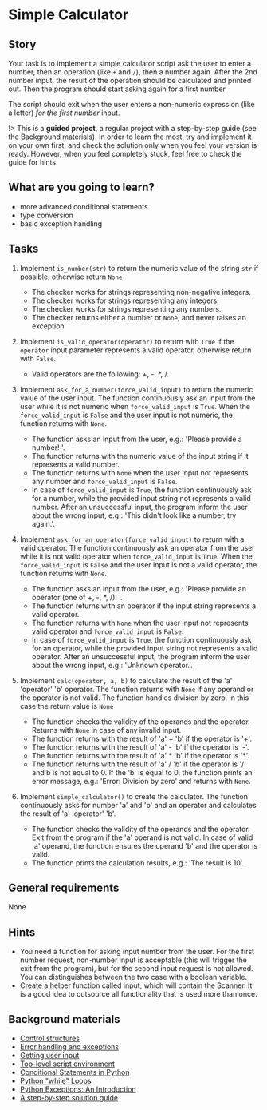 # Simple Calculator

## Story

Your task is to implement a simple calculator script ask the user
to enter a number, then an operation (like `+` and `/`), then a
number again. After the 2nd number input, the result of the
operation should be calculated and printed out. Then the program
should start asking again for a first number.

The script should exit when the user enters a non-numeric
expression (like a letter) _for the first number_ input.

!> This is a **guided project**, a regular project with a step-by-step guide
   (see the Background materials). In order to learn the most, try and
   implement it on your own first, and check the solution only when you feel
   your version is ready. However, when you feel completely stuck, feel free
   to check the guide for hints.

## What are you going to learn?

- more advanced conditional statements
- type conversion
- basic exception handling

## Tasks

1. Implement `is_number(str)` to return the numeric value of the string `str` if possible, otherwise return `None`
    - The checker works for strings representing non-negative integers.
    - The checker works for strings representing any integers.
    - The checker works for strings representing any numbers.
    - The checker returns either a number or `None`, and never raises an exception

2. Implement `is_valid_operator(operator)` to return with `True` if the `operator` input parameter represents a valid operator, otherwise return with `False`.
    - Valid operators are the following&#58; +, -, *, /.

3. Implement `ask_for_a_number(force_valid_input)` to return the numeric value of the user input. The function continuously ask an input from the user while it is not numeric when `force_valid_input` is `True`. When the `force_valid_input` is `False` and the user input is not numeric, the function returns with `None`.
    - The function asks an input from the user, e.g.&#58; 'Please provide a number! '.
    - The function returns with the numeric value of the input string if it represents a valid number.
    - The function returns with `None` when the user input not represents any number and `force_valid_input` is `False`.
    - In case of `force_valid_input` is `True`, the function continuously ask for a number, while the provided input string not represents a valid number. After an unsuccessful input, the program inform the user about the wrong input, e.g.&#58; 'This didn't look like a number, try again.'.

4. Implement `ask_for_an_operator(force_valid_input)` to return with a valid operator. The function continuously ask an operator from the user while it is not valid operator when `force_valid_input` is `True`. When the `force_valid_input` is `False` and the user input is not a valid operator, the function returns with `None`.
    - The function asks an input from the user, e.g.&#58; 'Please provide an operator (one of +, -, *, /)! '.
    - The function returns with an operator if the input string represents a valid operator.
    - The function returns with `None` when the user input not represents valid operator and `force_valid_input` is `False`.
    - In case of `force_valid_input` is `True`, the function continuously ask for an operator, while the provided input string not represents a valid operator. After an unsuccessful input, the program inform the user about the wrong input, e.g.&#58; 'Unknown operator.'.

5. Implement `calc(operator, a, b)` to calculate the result of the 'a' 'operator' 'b' operator. The function returns with `None` if any operand or the operator is not valid. The function handles division by zero, in this case the return value is `None`
    - The function checks the validity of the operands and the operator. Returns with `None` in case of any invalid input.
    - The function returns with the result of 'a' + 'b' if the operator is '+'.
    - The function returns with the result of 'a' - 'b' if the operator is '-'.
    - The function returns with the result of 'a' \* 'b' if the operator is '\*'.
    - The function returns with the result of 'a' / 'b' if the operator is '/' and b is not equal to 0. If the 'b' is equal to 0, the function prints an error message, e.g.&#58; 'Error&#58; Division by zero' and returns with `None`.

6. Implement `simple_calculator()` to create the calculator. The function continuously asks for number 'a' and 'b' and an operator and calculates the result of 'a' 'operator' 'b'.
    - The function checks the validity of the operands and the operator. Exit from the program if the 'a' operand is not valid. In case of valid 'a' operand, the function ensures the operand 'b' and the operator is valid.
    - The function prints the calculation results, e.g.&#58; 'The result is 10'.

## General requirements

None

## Hints

- You need a function for asking input number from the user. For the first number request, non-number input is acceptable (this will trigger the exit from the program), but for the second input request is not allowed. You can distinguishes between the two case with a boolean variable.
- Create a helper function called input, which will contain the Scanner. It is a good idea to outsource all functionality that is used more than once.

## Background materials

- <i class="far fa-exclamation"></i> [Control structures](../../../competencies/python-basics/python-control-structures.md)
- <i class="far fa-exclamation"></i> [Error handling and exceptions](../../../pages/python/error-handling-and-exceptions-debugging-logging.md)
- <i class="far fa-exclamation"></i> [Getting user input](../../../competencies/python-basics/python-io.md)
- <i class="far fa-exclamation"></i> [Top-level script environment](https://docs.python.org/3/library/__main__.html)
- <i class="far fa-candy-cane"></i> [Conditional Statements in Python](https://realpython.com/python-conditional-statements/)
- <i class="far fa-candy-cane"></i> [Python "while" Loops](https://realpython.com/python-while-loop/)
- <i class="far fa-candy-cane"></i> [Python Exceptions: An Introduction](https://realpython.com/python-exceptions/)
- [A step-by-step solution guide](../../../pages/python/simple-calculator-step-by-step.md)

